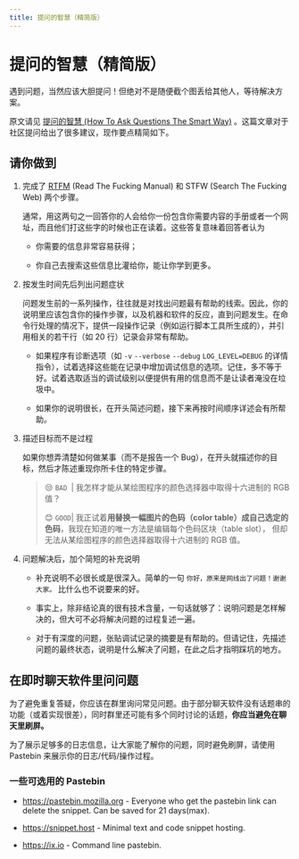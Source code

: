 ```yaml
---
title: 提问的智慧（精简版）
---
```

# 提问的智慧（精简版）

遇到问题，当然应该大胆提问！但绝对不是随便截个图丢给其他人，等待解决方案。

原文请见 [提问的智慧 (How To Ask Questions The Smart Way)](https://github.com/ryanhanwu/How-To-Ask-Questions-The-Smart-Way/blob/main/README-zh_CN.md) 。这篇文章对于社区提问给出了很多建议，现作要点精简如下。

## 请你做到

1. 完成了 [RTFM](/外部资料/index) (Read The Fucking Manual) 和 STFW (Search The Fucking Web) 两个步骤。
  
   通常，用这两句之一回答你的人会给你一份包含你需要内容的手册或者一个网址，而且他们打这些字的时候也正在读着。这些答复意味着回答者认为
  
   * 你需要的信息非常容易获得；

   * 你自己去搜索这些信息比灌给你，能让你学到更多。

2. 按发生时间先后列出问题症状

   问题发生前的一系列操作，往往就是对找出问题最有帮助的线索。因此，你的说明里应该包含你的操作步骤，以及机器和软件的反应，直到问题发生。在命令行处理的情况下，提供一段操作记录（例如运行脚本工具所生成的），并引用相关的若干行（如 20 行）记录会非常有帮助。

   * 如果程序有诊断选项（如 `-v` `--verbose` `--debug` `LOG_LEVEL=DEBUG` 的详情指令），试着选择这些能在记录中增加调试信息的选项。记住，多不等于好。试着选取适当的调试级别以便提供有用的信息而不是让读者淹没在垃圾中。

   * 如果你的说明很长，在开头简述问题，接下来再按时间顺序详述会有所帮助。

3. 描述目标而不是过程
  
   如果你想弄清楚如何做某事（而不是报告一个 Bug），在开头就描述你的目标，然后才陈述重现你所卡住的特定步骤。

   > 😒 `BAD `| 我怎样才能从某绘图程序的颜色选择器中取得十六进制的 RGB 值？
   > 
   > 😊 `GOOD`| 我正试着**用替换一幅图片的色码（color table）成自己选定的色码**，我现在知道的唯一方法是编辑每个色码区块（table slot）， 但却无法从某绘图程序的颜色选择器取得十六进制的 RGB 值。

4. 问题解决后，加个简短的补充说明

   * 补充说明不必很长或是很深入。简单的一句 `你好，原来是网线出了问题！谢谢大家。` 比什么也不说要来的好。

   * 事实上，除非结论真的很有技术含量，一句话就够了：说明问题是怎样解决的，但大可不必将解决问题的过程复述一遍。

   * 对于有深度的问题，张贴调试记录的摘要是有帮助的。但请记住，先描述问题的最终状态，说明是什么解决了问题，在此之后才指明踩坑的地方。

## 在即时聊天软件里问问题

为了避免重复答疑，你应该在群里询问常见问题。由于部分聊天软件没有话题串的功能（或着实现很差），同时群里还可能有多个同时讨论的话题，**你应当避免在聊天里刷屏。**

为了展示足够多的日志信息，让大家能了解你的问题，同时避免刷屏，请使用 Pastebin 来展示你的日志/代码/操作过程。

### 一些可选用的 Pastebin

* <https://pastebin.mozilla.org> - Everyone who get the pastebin link can delete the snippet. Can be saved for 21 days(max).

* <https://snippet.host> - Minimal text and code snippet hosting.

* <https://ix.io> - Command line pastebin.